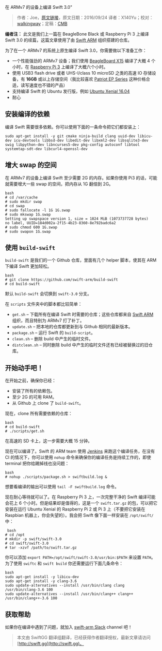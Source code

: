 在 ARMv7 的设备上编译 Swift 3.0"

> 作者：Joe，[原文链接](http://dev.iachieved.it/iachievedit/building-swift-3-0-on-an-armv7-system/)，原文日期：2016/09/24
> 译者：X140Yu；校对：[walkingway](http://chengway.in/)；定稿：[CMB](https://github.com/chenmingbiao)
  









**编者注：** 此文是我们上一篇在 BeagleBone Black 或 Raspberry Pi 3 上编译 Swift 3.0 的续篇，这篇文章使用了由 [Swift ARM](https://github.com/swift-arm) 组织搭建的仓库。

为了在一个 ARMv7 的系统上原生编译 Swift 3.0，你需要做以下准备工作：

* 一个性能强劲的 ARMv7 设备；我们使用 [BeagleBoard X15](http://dev.iachieved.it/iachievedit/a-look-at-the-beagleboard-x15/) 编译了大概 4 个小时，在 [Raspberry Pi 3](https://www.raspberrypi.org/products/raspberry-pi-3-model-b/) 上编译了大概六个小时。
* 使用 USB3 flash drive 或者 UHS-I/class 10 microSD 之类的高速 IO 存储设备，有 **16GB** 或以上存储空间（我比较喜欢 [Patriot EP Series](https://www.amazon.com/Patriot-Performance-MicroSDHC-Class-10-Compliant/dp/B00KXO0M3I) 这种价格合适，读写速度也不错的产品）
* 支持编译 Swift 的 Ubuntu 发行版，例如 [Ubuntu Xenial 16.04](https://wiki.ubuntu.com/XenialXerus/ReleaseNotes)
* 耐心



## 安装编译的依赖

编译 Swift 需要很多依赖。你可以使用下面的一条命令把它们都安装上：

`sudo apt-get install -y git cmake ninja-build clang uuid-dev libicu-dev icu-devtools libbsd-dev libedit-dev libxml2-dev libsqlite3-dev swig libpython-dev libncurses5-dev pkg-config autoconf libtool systemtap-sdt-dev libcurl4-openssl-dev`

## 增大 swap 的空间

在 ARMv7 的设备上编译 Swift 至少需要 2G 的内存。如果你使用 Pi3 的话，可能就需要增大一些 swap 的空间，把内存从 1G 翻倍到 2G。

    bash
    # cd /var/cache
    # sudo mkdir swap
    # cd swap
    # sudo fallocate -l 1G 1G.swap
    # sudo mkswap 1G.swap
    Setting up swapspace version 1, size = 1024 MiB (1073737728 bytes)
    no label, UUID=184d002a-2f15-4b23-8360-8e792badc6a2
    # sudo chmod 600 1G.swap
    # sudo swapon 1G.swap

## 使用 `build-swift`

`build-swift` 是我们的一个 Github 仓库，里面有几个 helper 脚本，使其在 ARM 下编译 Swift 更加轻松。

    bash
    # git clone https://github.com/swift-arm/build-swift
    # cd build-swift

默认 `build-swift` 会切换到 `swift-3.0` 分支。

在 `scripts` 文件夹中的脚本都比较简单：

* `get.sh` – 下载所有在编译 Swift 时需要的仓库；这些仓库都来自 [Swift ARM](https://github.com/swift-arm/) 组织，而且特别为 ARMv7 打了补丁。
* `update.sh` – 把本地的仓库都更新到与 Github 相同的最新版本。
* `package.sh` – 运行 Swift 的 `build-script`。
* `clean.sh` – 删除 build 中产生的临时文件。
* `distclean.sh` – 同时删除 build 中产生的临时文件还有已经被替换过的旧仓库。

## 开始动手吧！

在开始之前，确保你已经：

* 安装了所有的依赖包。
* 至少 2G 的可用 RAM。
* 从 Github 上 clone 了 `build-swift`。

现在，clone 所有需要依赖的仓库：

    bash
    # cd build-swift
    # ./scripts/get.sh

在高速的 SD 卡上，这一步需要大概 15 分钟。

现在可以编译了。Swift 的 ARM team 使用 [Jenkins](https://jenkins.io/) 来跑这个编译任务，在没有 CI 的情况下，你可以使用 `nohup` 命令来确保你的编译任务是持续工作的，即使 terminal 把你给踢掉线也没问题：

    bash
    # nohup ./scripts/package.sh > swiftbuild.log &

想要看编译的输出可以使用 `tail -F swiftbuild.log` 命令。

现在耐心等待就可以了。在 Raspberry Pi 3 上，一次完整干净的 Swift 编译可能会花上 6 个小时。但是结果却是值得的，这是一个 `swift.tar.gz` 的包，可以把它安装在运行 Ubuntu Xenial 的 Raspberry Pi 2 或 Pi 3 上（不要把它安装在 Raspbian 机器上，你会失望的）。我会把 Swift 像下面一样安装在 `/opt/swift/` 中：

     bash
    # cd /opt
    # mkdir -p swift/swift-3.0
    # cd swift/swift-3.0
    # tar -xzvf /path/to/swift.tar.gz

你可以添加 `export PATH=/opt/swift/swift-3.0/usr/bin:$PATH` 来设置 `PATH`。 为了使用 `swiftc` 和 `swift build` 你还需要运行下面几条命令：

    bash
    sudo apt-get install -y libicu-dev
    sudo apt-get install -y clang-3.6
    sudo update-alternatives --install /usr/bin/clang clang /usr/bin/clang-3.6 100
    sudo update-alternatives --install /usr/bin/clang++ clang++ /usr/bin/clang++-3.6 100

## 获取帮助
如果你在编译中遇到了问题，就加入 [swift-arm Slack](http://dev.iachieved.it:9909/) channel 吧！ 

> 本文由 SwiftGG 翻译组翻译，已经获得作者翻译授权，最新文章请访问 [http://swift.gg](http://swift.gg)。